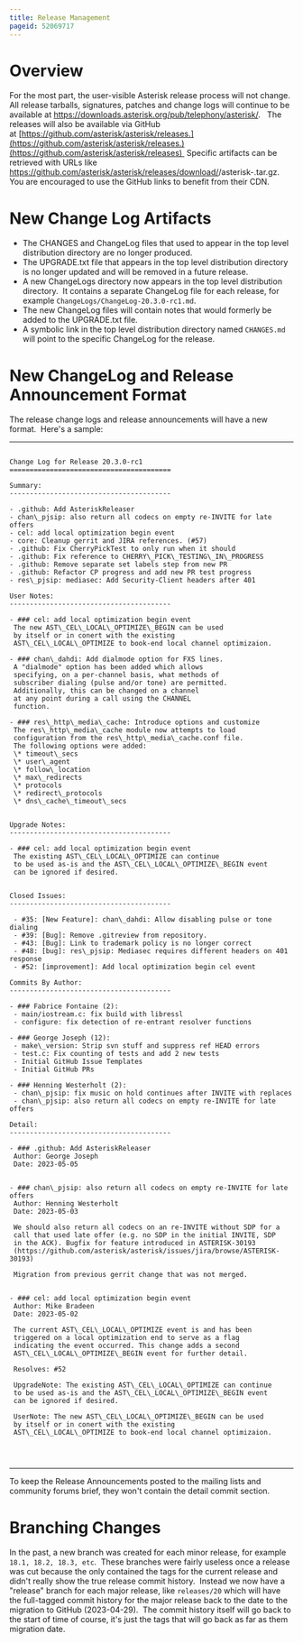 ```yaml
---
title: Release Management
pageid: 52069717
---
```


Overview
========

For the most part, the user-visible Asterisk release process will not change.  All release tarballs, signatures, patches and change logs will continue to be available at <https://downloads.asterisk.org/pub/telephony/asterisk/>.   The releases will also be available via GitHub at [https://github.com/asterisk/asterisk/releases.](https://github.com/asterisk/asterisk/releases.)(https://github.com/asterisk/asterisk/releases)  Specific artifacts can be retrieved with URLs like https://github.com/asterisk/asterisk/releases/download/<version>/asterisk-<version>.tar.gz.  You are encouraged to use the GitHub links to benefit from their CDN.

New Change Log Artifacts
========================

* The CHANGES and ChangeLog files that used to appear in the top level distribution directory are no longer produced.
* The UPGRADE.txt file that appears in the top level distribution directory is no longer updated and will be removed in a future release.
* A new ChangeLogs directory now appears in the top level distribution directory.  It contains a separate ChangeLog file for each release, for example `ChangeLogs/ChangeLog-20.3.0-rc1.md`.
* The new ChangeLog files will contain notes that would formerly be added to the UPGRADE.txt file.
* A symbolic link in the top level distribution directory named `CHANGES.md` will point to the specific ChangeLog for the release.

New ChangeLog and Release Announcement Format
=============================================

The release change logs and release announcements will have a new format.  Here's a sample:




---

  
  


```

Change Log for Release 20.3.0-rc1
========================================

Summary:
----------------------------------------

- .github: Add AsteriskReleaser
- chan\_pjsip: also return all codecs on empty re-INVITE for late offers
- cel: add local optimization begin event
- core: Cleanup gerrit and JIRA references. (#57)
- .github: Fix CherryPickTest to only run when it should
- .github: Fix reference to CHERRY\_PICK\_TESTING\_IN\_PROGRESS
- .github: Remove separate set labels step from new PR
- .github: Refactor CP progress and add new PR test progress
- res\_pjsip: mediasec: Add Security-Client headers after 401

User Notes:
----------------------------------------

- ### cel: add local optimization begin event
 The new AST\_CEL\_LOCAL\_OPTIMIZE\_BEGIN can be used
 by itself or in conert with the existing
 AST\_CEL\_LOCAL\_OPTIMIZE to book-end local channel optimizaion.

- ### chan\_dahdi: Add dialmode option for FXS lines.
 A "dialmode" option has been added which allows
 specifying, on a per-channel basis, what methods of
 subscriber dialing (pulse and/or tone) are permitted.
 Additionally, this can be changed on a channel
 at any point during a call using the CHANNEL
 function.

- ### res\_http\_media\_cache: Introduce options and customize
 The res\_http\_media\_cache module now attempts to load
 configuration from the res\_http\_media\_cache.conf file.
 The following options were added:
 \* timeout\_secs
 \* user\_agent
 \* follow\_location
 \* max\_redirects
 \* protocols
 \* redirect\_protocols
 \* dns\_cache\_timeout\_secs


Upgrade Notes:
----------------------------------------

- ### cel: add local optimization begin event
 The existing AST\_CEL\_LOCAL\_OPTIMIZE can continue
 to be used as-is and the AST\_CEL\_LOCAL\_OPTIMIZE\_BEGIN event
 can be ignored if desired.


Closed Issues:
----------------------------------------

 - #35: [New Feature]: chan\_dahdi: Allow disabling pulse or tone dialing
 - #39: [Bug]: Remove .gitreview from repository.
 - #43: [Bug]: Link to trademark policy is no longer correct
 - #48: [bug]: res\_pjsip: Mediasec requires different headers on 401 response
 - #52: [improvement]: Add local optimization begin cel event

Commits By Author:
----------------------------------------

- ### Fabrice Fontaine (2):
 - main/iostream.c: fix build with libressl
 - configure: fix detection of re-entrant resolver functions

- ### George Joseph (12):
 - make\_version: Strip svn stuff and suppress ref HEAD errors
 - test.c: Fix counting of tests and add 2 new tests
 - Initial GitHub Issue Templates
 - Initial GitHub PRs

- ### Henning Westerholt (2):
 - chan\_pjsip: fix music on hold continues after INVITE with replaces
 - chan\_pjsip: also return all codecs on empty re-INVITE for late offers

Detail:
----------------------------------------

- ### .github: Add AsteriskReleaser
 Author: George Joseph 
 Date: 2023-05-05 


- ### chan\_pjsip: also return all codecs on empty re-INVITE for late offers
 Author: Henning Westerholt 
 Date: 2023-05-03 

 We should also return all codecs on an re-INVITE without SDP for a
 call that used late offer (e.g. no SDP in the initial INVITE, SDP
 in the ACK). Bugfix for feature introduced in ASTERISK-30193
 (https://github.com/asterisk/asterisk/issues/jira/browse/ASTERISK-30193)

 Migration from previous gerrit change that was not merged.


- ### cel: add local optimization begin event
 Author: Mike Bradeen 
 Date: 2023-05-02 

 The current AST\_CEL\_LOCAL\_OPTIMIZE event is and has been
 triggered on a local optimization end to serve as a flag
 indicating the event occurred. This change adds a second
 AST\_CEL\_LOCAL\_OPTIMIZE\_BEGIN event for further detail.

 Resolves: #52

 UpgradeNote: The existing AST\_CEL\_LOCAL\_OPTIMIZE can continue
 to be used as-is and the AST\_CEL\_LOCAL\_OPTIMIZE\_BEGIN event
 can be ignored if desired.

 UserNote: The new AST\_CEL\_LOCAL\_OPTIMIZE\_BEGIN can be used
 by itself or in conert with the existing
 AST\_CEL\_LOCAL\_OPTIMIZE to book-end local channel optimizaion.




```



---


To keep the Release Announcements posted to the mailing lists and community forums brief, they won't contain the detail commit section.

Branching Changes
=================

In the past, a new branch was created for each minor release, for example `18.1, 18.2, 18.3, etc`.  These branches were fairly useless once a release was cut because the only contained the tags for the current release and didn't really show the true release commit history.  Instead we now have a "release" branch for each major release, like `releases/20` which will have the full-tagged commit history for the major release back to the date to the migration to GitHub (2023-04-29).  The commit history itself will go back to the start of time of course, it's just the tags that will go back as far as them migration date.

 

 

 

 

